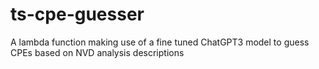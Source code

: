 # ts-cpe-guesser
A lambda function making use of a fine tuned ChatGPT3 model to guess CPEs based on NVD analysis descriptions
